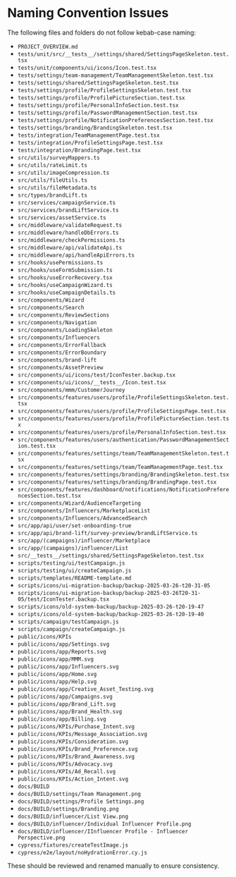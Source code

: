 # Naming Convention Issues

The following files and folders do not follow kebab-case naming:

- `PROJECT_OVERVIEW.md`
- `tests/unit/src/__tests__/settings/shared/SettingsPageSkeleton.test.tsx`
- `tests/unit/components/ui/icons/Icon.test.tsx`
- `tests/settings/team-management/TeamManagementSkeleton.test.tsx`
- `tests/settings/shared/SettingsPageSkeleton.test.tsx`
- `tests/settings/profile/ProfileSettingsSkeleton.test.tsx`
- `tests/settings/profile/ProfilePictureSection.test.tsx`
- `tests/settings/profile/PersonalInfoSection.test.tsx`
- `tests/settings/profile/PasswordManagementSection.test.tsx`
- `tests/settings/profile/NotificationPreferencesSection.test.tsx`
- `tests/settings/branding/BrandingSkeleton.test.tsx`
- `tests/integration/TeamManagementPage.test.tsx`
- `tests/integration/ProfileSettingsPage.test.tsx`
- `tests/integration/BrandingPage.test.tsx`
- `src/utils/surveyMappers.ts`
- `src/utils/rateLimit.ts`
- `src/utils/imageCompression.ts`
- `src/utils/fileUtils.ts`
- `src/utils/fileMetadata.ts`
- `src/types/brandLift.ts`
- `src/services/campaignService.ts`
- `src/services/brandLiftService.ts`
- `src/services/assetService.ts`
- `src/middleware/validateRequest.ts`
- `src/middleware/handleDbErrors.ts`
- `src/middleware/checkPermissions.ts`
- `src/middleware/api/validateApi.ts`
- `src/middleware/api/handleApiErrors.ts`
- `src/hooks/usePermissions.ts`
- `src/hooks/useFormSubmission.ts`
- `src/hooks/useErrorRecovery.tsx`
- `src/hooks/useCampaignWizard.ts`
- `src/hooks/useCampaignDetails.ts`
- `src/components/Wizard`
- `src/components/Search`
- `src/components/ReviewSections`
- `src/components/Navigation`
- `src/components/LoadingSkeleton`
- `src/components/Influencers`
- `src/components/ErrorFallback`
- `src/components/ErrorBoundary`
- `src/components/brand-lift`
- `src/components/AssetPreview`
- `src/components/ui/icons/test/IconTester.backup.tsx`
- `src/components/ui/icons/__tests__/Icon.test.tsx`
- `src/components/mmm/CustomerJourney`
- `src/components/features/users/profile/ProfileSettingsSkeleton.test.tsx`
- `src/components/features/users/profile/ProfileSettingsPage.test.tsx`
- `src/components/features/users/profile/ProfilePictureSection.test.tsx`
- `src/components/features/users/profile/PersonalInfoSection.test.tsx`
- `src/components/features/users/authentication/PasswordManagementSection.test.tsx`
- `src/components/features/settings/team/TeamManagementSkeleton.test.tsx`
- `src/components/features/settings/team/TeamManagementPage.test.tsx`
- `src/components/features/settings/branding/BrandingSkeleton.test.tsx`
- `src/components/features/settings/branding/BrandingPage.test.tsx`
- `src/components/features/dashboard/notifications/NotificationPreferencesSection.test.tsx`
- `src/components/Wizard/AudienceTargeting`
- `src/components/Influencers/MarketplaceList`
- `src/components/Influencers/AdvancedSearch`
- `src/app/api/user/set-onboarding-true`
- `src/app/api/brand-lift/survey-preview/brandLiftService.ts`
- `src/app/(campaigns)/influencer/Marketplace`
- `src/app/(campaigns)/influencer/List`
- `src/__tests__/settings/shared/SettingsPageSkeleton.test.tsx`
- `scripts/testing/ui/testCampaign.js`
- `scripts/testing/ui/createCampaign.js`
- `scripts/templates/README-template.md`
- `scripts/icons/ui-migration-backup/backup-2025-03-26-t20-31-05`
- `scripts/icons/ui-migration-backup/backup-2025-03-26T20-31-05/test/IconTester.backup.tsx`
- `scripts/icons/old-system-backup/backup-2025-03-26-t20-19-47`
- `scripts/icons/old-system-backup/backup-2025-03-26-t20-19-40`
- `scripts/campaign/testCampaign.js`
- `scripts/campaign/createCampaign.js`
- `public/icons/KPIs`
- `public/icons/app/Settings.svg`
- `public/icons/app/Reports.svg`
- `public/icons/app/MMM.svg`
- `public/icons/app/Influencers.svg`
- `public/icons/app/Home.svg`
- `public/icons/app/Help.svg`
- `public/icons/app/Creative_Asset_Testing.svg`
- `public/icons/app/Campaigns.svg`
- `public/icons/app/Brand_Lift.svg`
- `public/icons/app/Brand_Health.svg`
- `public/icons/app/Billing.svg`
- `public/icons/KPIs/Purchase_Intent.svg`
- `public/icons/KPIs/Message_Association.svg`
- `public/icons/KPIs/Consideration.svg`
- `public/icons/KPIs/Brand_Preference.svg`
- `public/icons/KPIs/Brand_Awareness.svg`
- `public/icons/KPIs/Advocacy.svg`
- `public/icons/KPIs/Ad_Recall.svg`
- `public/icons/KPIs/Action_Intent.svg`
- `docs/BUILD`
- `docs/BUILD/settings/Team Management.png`
- `docs/BUILD/settings/Profile Settings.png`
- `docs/BUILD/settings/Branding.png`
- `docs/BUILD/influencer/List View.png`
- `docs/BUILD/influencer/Individual Influencer Profile.png`
- `docs/BUILD/influencer/IInfluencer Profile - Influencer Perspective.png`
- `cypress/fixtures/createTestImage.js`
- `cypress/e2e/layout/noHydrationError.cy.js`

These should be reviewed and renamed manually to ensure consistency.
